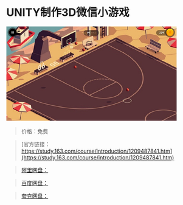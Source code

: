 # UNITY制作3D微信小游戏

![img](../../../assets/study163/free/6ef2c39c858c4e3bbc6b85b39230cac0.jpg)

> 价格：免费

> [官方链接：https://study.163.com/course/introduction/1209487841.htm](https://study.163.com/course/introduction/1209487841.htm)

> [阿里网盘：]()

> [百度网盘：]()

> [夸克网盘：]()
